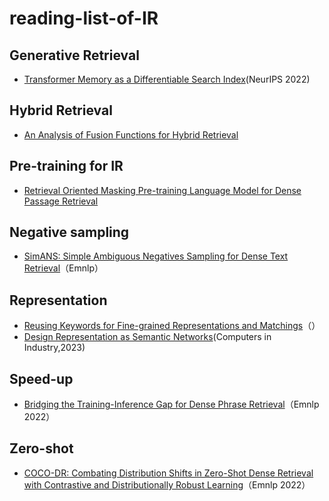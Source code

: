 # reading-list-of-IR

## Generative Retrieval
- [Transformer Memory as a Differentiable Search Index](https://arxiv.org/abs/2202.06991)(NeurIPS 2022)

## Hybrid Retrieval
- [An Analysis of Fusion Functions for Hybrid Retrieval](https://arxiv.org/abs/2210.11773)

## Pre-training for IR
- [Retrieval Oriented Masking Pre-training Language Model for Dense Passage Retrieval](https://arxiv.org/abs/2210.15133)


## Negative sampling
- [SimANS: Simple Ambiguous Negatives Sampling for Dense Text Retrieval](https://arxiv.org/abs/2210.11773)（Emnlp）

## Representation
- [Reusing Keywords for Fine-grained Representations and Matchings](https://arxiv.org/abs/2210.11806)（）
- [Design Representation as Semantic Networks](https://arxiv.org/abs/2210.11533)(Computers in Industry,2023)

## Speed-up
- [Bridging the Training-Inference Gap for Dense Phrase Retrieval](https://arxiv.org/abs/2210.13678)（Emnlp 2022）

## Zero-shot
- [COCO-DR: Combating Distribution Shifts in Zero-Shot Dense Retrieval with Contrastive and Distributionally Robust Learning](https://arxiv.org/abs/2210.15212)（Emnlp 2022）
